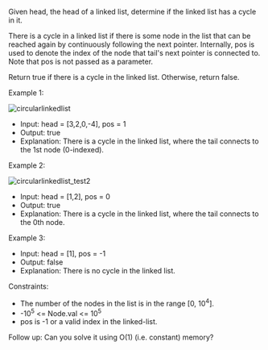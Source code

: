 Given head, the head of a linked list, determine if the linked list has a cycle in it.

There is a cycle in a linked list if there is some node in the list that can be reached again by continuously following the next pointer. Internally, pos is used to denote the index of the node that tail's next pointer is connected to. Note that pos is not passed as a parameter.

Return true if there is a cycle in the linked list. Otherwise, return false.

Example 1:

![circularlinkedlist](https://github.com/user-attachments/assets/4a23e35a-ed71-4bac-b4ca-0c2dd5172c04)

- Input: head = [3,2,0,-4], pos = 1
- Output: true
- Explanation: There is a cycle in the linked list, where the tail connects to the 1st node (0-indexed).

Example 2:

![circularlinkedlist_test2](https://github.com/user-attachments/assets/172b3386-7099-4651-9967-0b1db0eedb83)

- Input: head = [1,2], pos = 0
- Output: true
- Explanation: There is a cycle in the linked list, where the tail connects to the 0th node.

Example 3:
- Input: head = [1], pos = -1
- Output: false
- Explanation: There is no cycle in the linked list.


Constraints:
- The number of the nodes in the list is in the range [0, 10<sup>4</sup>].
- -10<sup>5</sup> <= Node.val <= 10<sup>5</sup>
- pos is -1 or a valid index in the linked-list.


Follow up: Can you solve it using O(1) (i.e. constant) memory?
